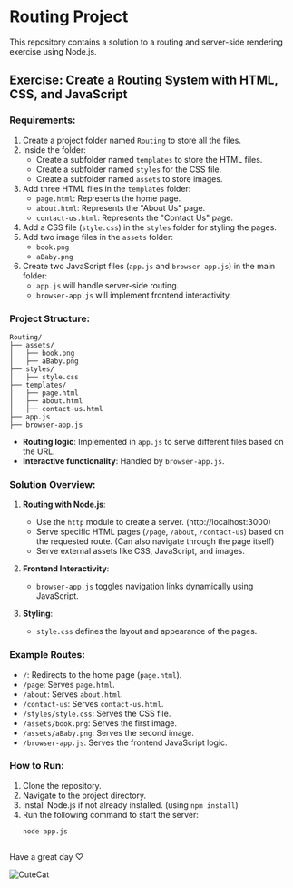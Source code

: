 # Routing Project

This repository contains a solution to a routing and server-side rendering exercise using Node.js.

## Exercise: Create a Routing System with HTML, CSS, and JavaScript

### Requirements:
1. Create a project folder named `Routing` to store all the files.
2. Inside the folder:
   - Create a subfolder named `templates` to store the HTML files.
   - Create a subfolder named `styles` for the CSS file.
   - Create a subfolder named `assets` to store images.
3. Add three HTML files in the `templates` folder:
   - `page.html`: Represents the home page.
   - `about.html`: Represents the "About Us" page.
   - `contact-us.html`: Represents the "Contact Us" page.
4. Add a CSS file (`style.css`) in the `styles` folder for styling the pages.
5. Add two image files in the `assets` folder:
   - `book.png`
   - `aBaby.png`
6. Create two JavaScript files (`app.js` and `browser-app.js`) in the main folder:
   - `app.js` will handle server-side routing.
   - `browser-app.js` will implement frontend interactivity.


### Project Structure:
```plaintext
Routing/
├── assets/
│   ├── book.png
│   ├── aBaby.png
├── styles/
│   ├── style.css
├── templates/
│   ├── page.html
│   ├── about.html
│   ├── contact-us.html
├── app.js
├── browser-app.js
```
- **Routing logic**: Implemented in `app.js` to serve different files based on the URL.
- **Interactive functionality**: Handled by `browser-app.js`.

### Solution Overview:

1. **Routing with Node.js**:
   - Use the `http` module to create a server. (http://localhost:3000)
   - Serve specific HTML pages (`/page`, `/about`, `/contact-us`) based on the requested route. (Can also navigate through the page itself)
   - Serve external assets like CSS, JavaScript, and images.

2. **Frontend Interactivity**:
   - `browser-app.js` toggles navigation links dynamically using JavaScript.

3. **Styling**:
   - `style.css` defines the layout and appearance of the pages.

### Example Routes:
- `/`: Redirects to the home page (`page.html`).
- `/page`: Serves `page.html`.
- `/about`: Serves `about.html`.
- `/contact-us`: Serves `contact-us.html`.
- `/styles/style.css`: Serves the CSS file.
- `/assets/book.png`: Serves the first image.
- `/assets/aBaby.png`: Serves the second image.
- `/browser-app.js`: Serves the frontend JavaScript logic.

### How to Run:
1. Clone the repository.
2. Navigate to the project directory.
3. Install Node.js if not already installed.
(using `npm install`)
4. Run the following command to start the server:
   ```bash
   node app.js



Have a great day ♡

![CuteCat](https://github.com/user-attachments/assets/b3da6885-f24b-4de2-95b1-b1a0312de6a4)

